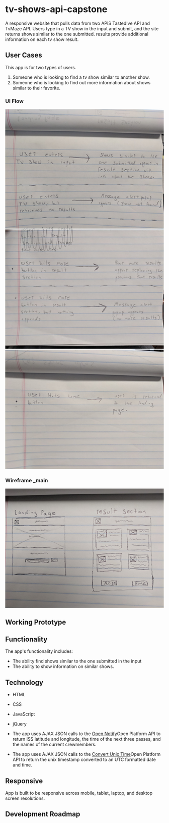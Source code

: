 # tv-shows-api-capstone

A responsive website that pulls data from two APIS Tasted!ve API and TvMaze API.
Users type in a TV show in the input and submit, and the site returns shows similar to the one submitted.
results provide additional information on each tv show result.

## User Cases
This app is for two types of users.
1. Someone who is looking to find a tv show similar to another show.
2. Someone who is looking to find out more information about shows similar to their favorite.

### UI Flow
![User Flow handwritten draft](https://github.com/garrettmcgowan/tv-shows-api-capstone/blob/master/read-me-images/ui-flow-1.jpg)
![User Flow handwritten draft](https://github.com/garrettmcgowan/tv-shows-api-capstone/blob/master/read-me-images/ui-flow-2.jpg)
![User Flow handwritten draft](https://github.com/garrettmcgowan/tv-shows-api-capstone/blob/master/read-me-images/ui-flow-3.jpg)
### Wireframe _main
![Wireframe handwritten draft](https://github.com/garrettmcgowan/tv-shows-api-capstone/blob/master/read-me-images/wireframe-main.jpg)
## Working Prototype


## Functionality
The app's functionality includes:
* The ability find shows similar to the one submitted in the input
* The ability to show information on similar shows.

## Technology
* HTML
* CSS
* JavaScript
* jQuery

* The app uses AJAX JSON calls to the <a href="http://api.open-notify.org/iss-now.json">Open Notify</a>Open Platform API to return ISS latitude and longitude, the time of the next three passes, and the names of the current crewmembers.
* The app uses AJAX JSON calls to the <a href="http://www.convert-unix-time.com/api">Convert Unix Time</a>Open Platform API to return the unix timestamp converted to an UTC formatted date and time.

## Responsive
App is built to be responsive across mobile, tablet, laptop, and desktop screen resolutions.

## Development Roadmap

